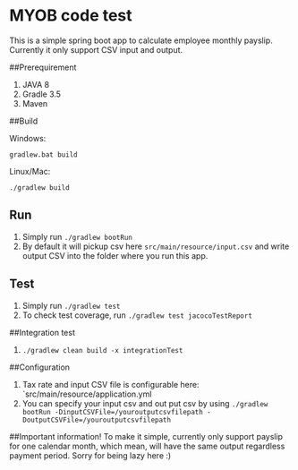 MYOB code test
======
This is a simple spring boot app to calculate employee monthly payslip. Currently it only support CSV input and output.

##Prerequirement
1. JAVA 8
2. Gradle 3.5
3. Maven

##Build

Windows:

`gradlew.bat build`

Linux/Mac:

`./gradlew build`


## Run
1. Simply run `./gradlew bootRun`
4. By default it will pickup csv here `src/main/resource/input.csv` and write output CSV into the folder where you run this app.

## Test
1. Simply run `./gradlew test` 
2. To check test coverage, run `./gradlew test jacocoTestReport`

##Integration test
1. `./gradlew clean build -x integrationTest`

##Configuration
1. Tax rate and input CSV file is configurable here: `src/main/resource/application.yml
2. You can specify your input csv and out put csv by using `./gradlew bootRun -DinputCSVFile=/youroutputcsvfilepath -DoutputCSVFile=/youroutputcsvfilepath`

##Important information!
To make it simple, currently only support payslip for one calendar month, which mean, will have the same output regardless payment period. Sorry for being lazy here :)


